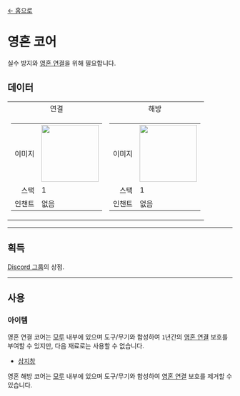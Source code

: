 [← 홈으로](../)
# 영혼 코어
실수 방지와 [영혼 연결](../feature/soul_link.md)을 위해 필요합니다.

## 데이터
<table>
    <tr>
        <td align="center">연결</td>
        <td align="center">해방</td>
    </tr>
    <tr>
        <td>
            <table>
                <tr><td align="end">이미지</td><td><img src="https://i.imgur.com/n260znG.png" width="128"/></td></tr>
                <tr><td align="end">스택</td><td>1</td></tr>
                <tr><td align="end">인챈트</td><td>없음</td></tr>
            </table>
        </td>
        <td>
            <table>
                <tr><td align="end">이미지</td><td><img src="https://i.imgur.com/5xQV9Yo.png" width="128"/></td></tr>
                <tr><td align="end">스택</td><td>1</td></tr>
                <tr><td align="end">인챈트</td><td>없음</td></tr>
            </table>
        </td>
    </tr>
</table>

---

## 획득
<a href="https://discord.com/channels/799977829805981716/1048223592342622289">Discord 그룹</a>의 상점.

---

## 사용
### 아이템
영혼 연결 코어는 [모루](https://minecraft.fandom.com/zh/wiki/鐵砧) 내부에 있으며 도구/무기와 합성하여 `1`년간의 [영혼 연결](../feature/soul_link.md) 보호를 부여할 수 있지만, 다음 재료로는 사용할 수 없습니다.
- [삼지창](https://minecraft.fandom.com/zh/wiki/三叉戟)

영혼 해방 코어는 [모루](https://minecraft.fandom.com/zh/wiki/鐵砧) 내부에 있으며 도구/무기와 합성하여 [영혼 연결](../feature/soul_link.md) 보호를 제거할 수 있습니다.
